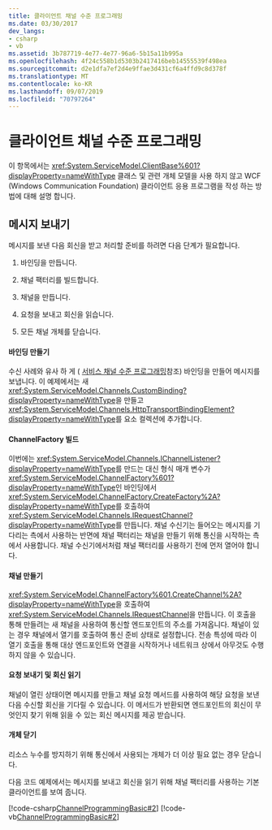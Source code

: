 ```yaml
---
title: 클라이언트 채널 수준 프로그래밍
ms.date: 03/30/2017
dev_langs:
- csharp
- vb
ms.assetid: 3b787719-4e77-4e77-96a6-5b15a11b995a
ms.openlocfilehash: 4f24c558b1d5303b2417416beb14555539f498ea
ms.sourcegitcommit: d2e1dfa7ef2d4e9ffae3d431cf6a4ffd9c8d378f
ms.translationtype: MT
ms.contentlocale: ko-KR
ms.lasthandoff: 09/07/2019
ms.locfileid: "70797264"
---
```

# <a name="client-channel-level-programming"></a>클라이언트 채널 수준 프로그래밍
이 항목에서는 <xref:System.ServiceModel.ClientBase%601?displayProperty=nameWithType> 클래스 및 관련 개체 모델을 사용 하지 않고 WCF (Windows Communication Foundation) 클라이언트 응용 프로그램을 작성 하는 방법에 대해 설명 합니다.  
  
## <a name="sending-messages"></a>메시지 보내기  
 메시지를 보낸 다음 회신을 받고 처리할 준비를 하려면 다음 단계가 필요합니다.  
  
1. 바인딩을 만듭니다.  
  
2. 채널 팩터리를 빌드합니다.  
  
3. 채널을 만듭니다.  
  
4. 요청을 보내고 회신을 읽습니다.  
  
5. 모든 채널 개체를 닫습니다.  
  
#### <a name="creating-a-binding"></a>바인딩 만들기  
 수신 사례와 유사 하 게 ( [서비스 채널 수준 프로그래밍](service-channel-level-programming.md)참조) 바인딩을 만들어 메시지를 보냅니다. 이 예제에서는 새 <xref:System.ServiceModel.Channels.CustomBinding?displayProperty=nameWithType>을 만들고 <xref:System.ServiceModel.Channels.HttpTransportBindingElement?displayProperty=nameWithType>를 요소 컬렉션에 추가합니다.  
  
#### <a name="building-a-channelfactory"></a>ChannelFactory 빌드  
 이번에는 <xref:System.ServiceModel.Channels.IChannelListener?displayProperty=nameWithType>를 만드는 대신 형식 매개 변수가 <xref:System.ServiceModel.ChannelFactory%601?displayProperty=nameWithType>인 바인딩에서 <xref:System.ServiceModel.ChannelFactory.CreateFactory%2A?displayProperty=nameWithType>를 호출하여 <xref:System.ServiceModel.Channels.IRequestChannel?displayProperty=nameWithType>를 만듭니다. 채널 수신기는 들어오는 메시지를 기다리는 측에서 사용하는 반면에 채널 팩터리는 채널을 만들기 위해 통신을 시작하는 측에서 사용합니다. 채널 수신기에서처럼 채널 팩터리를 사용하기 전에 먼저 열어야 합니다.  
  
#### <a name="creating-a-channel"></a>채널 만들기  
 <xref:System.ServiceModel.ChannelFactory%601.CreateChannel%2A?displayProperty=nameWithType>을 호출하여 <xref:System.ServiceModel.Channels.IRequestChannel>을 만듭니다. 이 호출을 통해 만들려는 새 채널을 사용하여 통신할 엔드포인트의 주소를 가져옵니다. 채널이 있는 경우 채널에서 열기를 호출하여 통신 준비 상태로 설정합니다. 전송 특성에 따라 이 열기 호출을 통해 대상 엔드포인트와 연결을 시작하거나 네트워크 상에서 아무것도 수행하지 않을 수 있습니다.  
  
#### <a name="sending-a-request-and-reading-the-reply"></a>요청 보내기 및 회신 읽기  
 채널이 열린 상태이면 메시지를 만들고 채널 요청 메서드를 사용하여 해당 요청을 보낸 다음 수신할 회신을 기다릴 수 있습니다. 이 메서드가 반환되면 엔드포인트의 회신이 무엇인지 찾기 위해 읽을 수 있는 회신 메시지를 제공 받습니다.  
  
#### <a name="closing-objects"></a>개체 닫기  
 리소스 누수를 방지하기 위해 통신에서 사용되는 개체가 더 이상 필요 없는 경우 닫습니다.  
  
 다음 코드 예제에서는 메시지를 보내고 회신을 읽기 위해 채널 팩터리를 사용하는 기본 클라이언트를 보여 줍니다.  
  
 [!code-csharp[ChannelProgrammingBasic#2](../../../../samples/snippets/csharp/VS_Snippets_CFX/channelprogrammingbasic/cs/clientprogram.cs#2)]
 [!code-vb[ChannelProgrammingBasic#2](../../../../samples/snippets/visualbasic/VS_Snippets_CFX/channelprogrammingbasic/vb/clientprogram.vb#2)]
